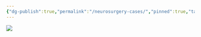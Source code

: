 ```yaml
---
{"dg-publish":true,"permalink":"/neurosurgery-cases/","pinned":true,"tags":["gardenEntry"],"created":"2023-05-27T13:58:35.000-07:00","updated":"2023-10-31T18:08:30.446-07:00"}
---
```



![](https://i.imgur.com/BqLwt1I.png)
